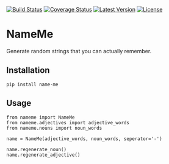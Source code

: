 [![Build Status](https://travis-ci.org/Dinoshauer/name-me.svg?branch=master)](https://travis-ci.org/Dinoshauer/name-me)
[![Coverage Status](https://img.shields.io/coveralls/Dinoshauer/name-me.svg)](https://coveralls.io/r/Dinoshauer/name-me?branch=master)
[![Latest Version](https://img.shields.io/pypi/v/name-me.svg)](https://pypi.python.org/pypi/name-me/)
[![License](https://img.shields.io/pypi/l/name-me.svg)](https://pypi.python.org/pypi/name-me/)


NameMe
======

Generate random strings that you can actually remember.

## Installation

	pip install name-me

## Usage

	from nameme import NameMe
	from nameme.adjectives import adjective_words
	from nameme.nouns import noun_words

	name = NameMe(adjective_words, noun_words, seperator='-')

	name.regenerate_noun()
	name.regenerate_adjective()
